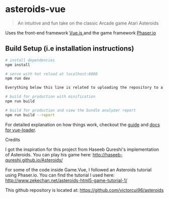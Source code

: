 # asteroids-vue

> An intuitive and fun take on the classic Arcade game Atari Asteroids

Uses the front-end framework <a href="https://vuejs.org/"> Vue.js </a> and the game framework <a href="http://phaser.io/"> Phaser.io </a>


## Build Setup (i.e installation instructions)

``` bash
# install dependencies
npm install

# serve with hot reload at localhost:8080
npm run dev

Everything below this line is related to uploading the repository to a server

# build for production with minification
npm run build

# build for production and view the bundle analyzer report
npm run build --report
```

For detailed explanation on how things work, checkout the [guide](http://vuejs-templates.github.io/webpack/) and [docs for vue-loader](http://vuejs.github.io/vue-loader).

Credits

I got the inspiration for this project from Haseeb Qureshi's implementation of Asteroids. You can play his game here: http://haseeb-qureshi.github.io/Asteroids/

For some of the code inside Game.Vue, I followed an Asteroids tutorial using Phaser.io. You can find the tutorial I used here: http://www.zekechan.net/asteroids-html5-game-tutorial-1/

This github repository is located at: https://github.com/victorcui96/asteroids


